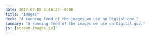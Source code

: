 ```yaml
---
date: 2017-07-08 3:46:23 -0400
title: "Images"
deck: "A running feed of the images we use on Digital.gov."
summary: "A running feed of the images we use on Digital.gov."
js: [stream-images.js]
---
```

